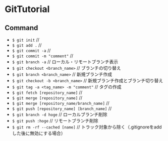 # GitTutorial

## Command
+ `$ git init`  //
+ `$ git add .`  // 
+ `$ git commit -a`  // 
+ `$ git commit -m "comment"`  // 
+ `$ git branch -a`  // ローカル・リモートブランチ表示
+ `$ git checkout <branch_name>`  // ブランチの切り替え
+ `$ git branch <branch_name>`  // 新規ブランチ作成
+ `$ git checkout -b <branch_name>`  // 新規ブランチ作成とブランチ切り替え
+ `$ git tag -a <tag_name> -m "comment"`  // タグの作成
+ `$ git fetch [repository_name]`  // 
+ `$ git merge [repository_name]`  //
+ `$ git merge [repository_name/branch_name]`  //
+ `$ git push [repository_name] [branch_name]`  // 
+ `$ git branch -d hoge`  // ローカルブランチ削除
+ `$ git push :hoge`      // リモートブランチ削除
+ `$ git rm -rf --cached [name]`  // トラック対象から除く（.gitignoreをaddした後に無効にする場合）
